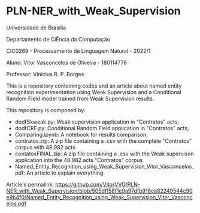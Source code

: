 # PLN-NER_with_Weak_Supervision

Universidade de Brasília 

Departamento de CiÊncia da Computação 

CIC0269 - Processamento de Linguagem Natural - 2022/1

Aluno: Vitor Vasconcelos de Oliveira - 180114778

Professor: Vinícius R. P. Borges

This is a repository containing codes and an article about named entity recognition experimentation using Weak Supervision and a Conditional Random Field model trained from Weak Supervision results.

This repository is composed by:
  * dodfSkweak.py: Weak supervision application in "Contratos" acts;
  * dodfCRF.py: Conditional Random Field application in "Contratos" acts;
  * Comparing.ipynb: A notebook for results comparison;
  * contratos.zip: A zip file containing a .csv with the complete "Contratos" corpus with 48.982 acts
  * contatosFINAL.zip: A zip file containing a .csv with the Weak supervison application into the 48.982 acts "Contratos" corpus
  * Named_Entity_Recognition_using_Weak_Supervision_Vitor_Vasconcelos.pdf: An article to explain everything.

Article's permalink: https://github.com/VitorVVO/PLN-NER_with_Weak_Supervision/blob/505dff58f1e9a97dfb916ea82249544c90e9b4f0/Named_Entity_Recognition_using_Weak_Supervision_Vitor_Vasconcelos.pdf


